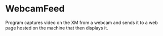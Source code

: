 WebcamFeed
==========

Program captures video on the XM from a webcam and sends it to a web page hosted on the machine that then displays it.